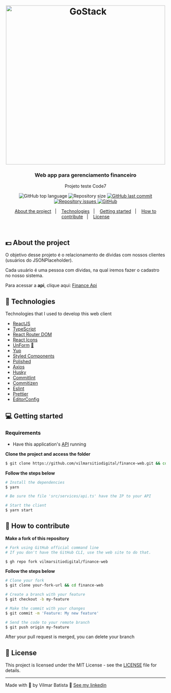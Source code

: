 <h1 align="center">
  <img alt="GoStack" src="https://res.cloudinary.com/vilmarbatista/image/upload/v1616082691/Development/Agiotech/logo_onmr4w.png" width="500px" />
</h1>

<h3 align="center">
  Web app para gerenciamento financeiro
</h3>

<p align="center">Projeto teste Code7</p>

<p align="center">
  <img alt="GitHub top language" src="https://img.shields.io/github/languages/top/vilmarsitiodigital/finance-api?color=9f97d2">

  <img alt="Repository size" src="https://img.shields.io/github/repo-size/vilmarsitiodigital/finance-api?color=9f97d2">

  <a href="https://github.com/vilmarsitiodigital/finance-api/commits/main">
    <img alt="GitHub last commit" src="https://img.shields.io/github/last-commit/vilmarsitiodigital/finance-api?color=9f97d2">
  </a>

  <a href="https://github.com/vilmarsitiodigital/finance-api/issues">
    <img alt="Repository issues" src="https://img.shields.io/github/issues/vilmarsitiodigital/finance-api?color=9f97d2">
  </a>

  <a href="https://github.com/vilmarsitiodigital/finance-api/blob/main/LICENSE">
    <img alt="GitHub" src="https://img.shields.io/github/license/vilmarsitiodigital/finance-api?color=9f97d2">
  </a>
</p>

<p align="center">
  <a href="#%EF%B8%8F-about-the-project">About the project</a>&nbsp;&nbsp;&nbsp;|&nbsp;&nbsp;&nbsp;
  <a href="#-technologies">Technologies</a>&nbsp;&nbsp;&nbsp;|&nbsp;&nbsp;&nbsp;
  <a href="#-getting-started">Getting started</a>&nbsp;&nbsp;&nbsp;|&nbsp;&nbsp;&nbsp;
  <a href="#-how-to-contribute">How to contribute</a>&nbsp;&nbsp;&nbsp;|&nbsp;&nbsp;&nbsp;
  <a href="#-license">License</a>
</p>

</br>

## 💵 About the project

O objetivo desse projeto é o relacionamento de dívidas com nossos clientes (usuários do JSONPlaceholder). 

Cada usuário é uma pessoa com dívidas, na qual iremos fazer o cadastro no nosso sistema.

Para acessar a **api**, clique aqui: [Finance Api](https://github.com/vilmarsitiodigital/finance-api)<br />

## 🚀 Technologies

Technologies that I used to develop this web client

- [ReactJS](https://reactjs.org/)
- [TypeScript](https://www.typescriptlang.org/)
- [React Router DOM](https://reacttraining.com/react-router/)
- [React Icons](https://react-icons.netlify.com/#/)
- [UnForm](https://unform.dev/) [💜](https://rocketseat.com.br/)
- [Yup](https://github.com/jquense/yup)
- [Styled Components](https://styled-components.com/)
- [Polished](https://github.com/styled-components/polished)
- [Axios](https://github.com/axios/axios)
- [Husky](https://github.com/typicode/husky)
- [Commitlint](https://github.com/conventional-changelog/commitlint)
- [Commitizen](https://github.com/commitizen/cz-cli)
- [Eslint](https://eslint.org/)
- [Prettier](https://prettier.io/)
- [EditorConfig](https://editorconfig.org/)

## 💻 Getting started

### Requirements

- Have this application's [API](https://github.com/vilmarsitiodigital/finance-api) running

**Clone the project and access the folder**

```bash
$ git clone https://github.com/vilmarsitiodigital/finance-web.git && cd finance-web
```

**Follow the steps below**

```bash
# Install the dependencies
$ yarn

# Be sure the file 'src/services/api.ts' have the IP to your API

# Start the client
$ yarn start
```

## 🤔 How to contribute

**Make a fork of this repository**

```bash
# Fork using GitHub official command line
# If you don't have the GitHub CLI, use the web site to do that.

$ gh repo fork vilmarsitiodigital/finance-web
```

**Follow the steps below**

```bash
# Clone your fork
$ git clone your-fork-url && cd finance-web

# Create a branch with your feature
$ git checkout -b my-feature

# Make the commit with your changes
$ git commit -m 'Feature: My new feature'

# Send the code to your remote branch
$ git push origin my-feature
```

After your pull request is merged, you can delete your branch

## 📝 License

This project is licensed under the MIT License - see the [LICENSE](LICENSE) file for details.

---

Made with 💚 by Vilmar Batista 🤝 [See my linkedin](https://www.linkedin.com/in/vilmarbatista/)
